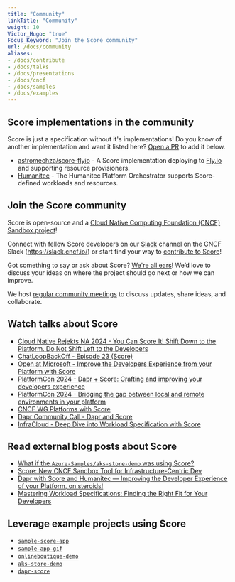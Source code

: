 ```yaml
---
title: "Community"
linkTitle: "Community"
weight: 10
Victor_Hugo: "true"
Focus_Keyword: "Join the Score community"
url: /docs/community
aliases:
- /docs/contribute
- /docs/talks
- /docs/presentations
- /docs/cncf
- /docs/samples
- /docs/examples
---
```


## Score implementations in the community

Score is just a specification without it's implementations! Do you know of another implementation and want it listed here? [Open a PR](https://github.com/score-spec/docs/edit/main/content/en/docs/community/_index.md) to add it below.

- [astromechza/score-flyio](https://github.com/astromechza/score-flyio) - A Score implementation deploying to [Fly.io](https://fly.io/) and supporting resource provisioners.
- [Humanitec](https://humanitec.com/products/score) - The Humanitec Platform Orchestrator supports Score-defined workloads and resources.

## Join the Score community

Score is open-source and a [Cloud Native Computing Foundation (CNCF) Sandbox project](https://www.cncf.io/projects/score/)!

Connect with fellow Score developers on our [Slack](https://cloud-native.slack.com/archives/C07DN0D1UCW) channel on the CNCF Slack (<https://slack.cncf.io/>) or start find your way to [contribute to Score](https://github.com/score-spec/spec/blob/main/CONTRIBUTING.md)!

Got something to say or ask about Score? [We're all ears](https://github.com/score-spec/spec/discussions)! We’d love to discuss your ideas on where the project should go next or how we can improve.

We host [regular community meetings](https://github.com/score-spec/spec?tab=readme-ov-file#-get-in-touch) to discuss updates, share ideas, and collaborate.

## Watch talks about Score

- [Cloud Native Rejekts NA 2024 - You Can Score It! Shift Down to the Platform. Do Not Shift Left to the Developers](https://youtu.be/qdk5mLEnrNo)
- [ChatLoopBackOff - Episode 23 (Score)](https://www.youtube.com/watch?v=BRiZ0t6MYNo&list=PLj6h78yzYM2PnyOsrsCbR_kqjCKfPObHK&index=22)
- [Open at Microsoft - Improve the Developers Experience from your Platform with Score](https://learn.microsoft.com/en-us/shows/open-at-microsoft/improve-the-developers-experience-from-your-platform-with-score)
- [PlatformCon 2024 - Dapr + Score: Crafting and improving your developers experience](https://platformcon.com/talks/dapr-score-crafting-and-improving-your-developers-experience)
- [PlatformCon 2024 - Bridging the gap between local and remote environments in your platform](https://platformcon.com/talks/bridging-the-gap-between-local-and-remote-environments-in-your-platform)
- [CNCF WG Platforms with Score](https://www.youtube.com/watch?v=P6otOxdOKDk&t=1260s)
- [Dapr Community Call - Dapr and Score](https://www.youtube.com/watch?v=4gT0Y6QxinU&t=141s)
- [InfraCloud - Deep Dive into Workload Specification with Score](https://www.infracloud.io/webinars/deep-dive-into-workload-specification-with-score/)

## Read external blog posts about Score

- [What if the `Azure-Samples/aks-store-demo` was using Score?](https://itnext.io/what-if-the-azure-samples-aks-store-demo-was-using-score-655c55f1c3dd)
- [Score: New CNCF Sandbox Tool for Infrastructure-Centric Dev](https://thenewstack.io/score-new-cncf-sandbox-tool-for-infrastructure-centric-dev/)
- [Dapr with Score and Humanitec — Improving the Developer Experience of your Platform, on steroids!](https://medium.com/@mabenoit/dapr-with-score-and-humanitec-developer-experience-with-your-platform-on-steroids-a848f2de0a5a)
- [Mastering Workload Specifications: Finding the Right Fit for Your Developers](https://www.infracloud.io/blogs/mastering-workload-specifications/)

## Leverage example projects using Score

- [`sample-score-app`](https://github.com/score-spec/sample-score-app)
- [`sample-app-gif`](https://github.com/score-spec/sample-app-gif)
- [`onlineboutique-demo`](https://github.com/Humanitec-DemoOrg/onlineboutique-demo)
- [`aks-store-demo`](https://github.com/Humanitec-DemoOrg/aks-store-demo)
- [`dapr-score`](https://github.com/mathieu-benoit/dapr-score-humanitec)
